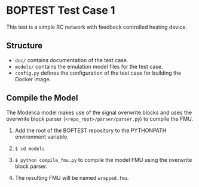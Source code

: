 BOPTEST Test Case 1
===================
This test is a simple RC network with feedback controlled heating device.

Structure
---------

- ``doc/`` contains documentation of the test case.
- ``models/`` contains the emulation model files for the test case.
- ``config.py`` defines the configuration of the test case for building the Docker image.

Compile the Model
-----------------

The Modelica model makes use of the signal overwrite blocks and uses the 
overwrite block parser (``<repo_root>/parser/parser.py``) to compile the FMU.

1. Add the root of the BOPTEST repository to the PYTHONPATH environment variable.

2. ``$ cd models``

3. ``$ python compile_fmu.py`` to compile the model FMU using the overwrite block parser.

4. The resulting FMU will be named ``wrapped.fmu``.
